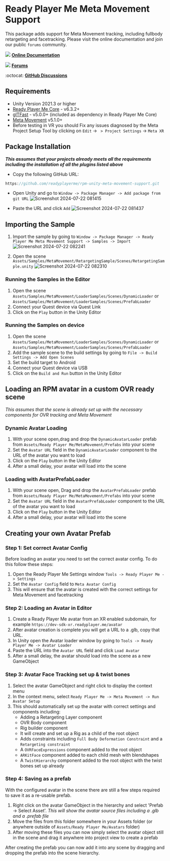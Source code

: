 # Ready Player Me Meta Movement Support

This package adds support for Meta Movement tracking, including fullbody retargeting and facetracking.
Please visit the online documentation and join our public `forums` community.

![](https://i.imgur.com/zGamwPM.png) **[Online Documentation]( https://docs.readyplayer.me/ready-player-me/integration-guides/unity )**

![](https://github.com/readyplayerme/rpm-unity-sdk-webview/assets/25016626/130b50db-d6af-4277-9da3-03172bc085eb) **[Forums](https://forum.readyplayer.me/)**

:octocat: **[GitHub Discussions]( https://github.com/readyplayerme/rpm-unity-sdk-core/discussions )**

## Requirements
- Unity Version 2021.3 or higher
- [Ready Player Me Core](https://github.com/readyplayerme/rpm-unity-sdk-core.git) - v6.3.2+
- [glTFast](https://github.com/atteneder/glTFast.git) - v5.0.0+ (included as dependency in Ready Player Me Core)
- [Meta Movement](https://github.com/oculus-samples/Unity-Movement.git) v5.1.0+
- Before testing in VR you should Fix any issues diagnosed by the Meta Project Setup Tool by clicking on `Edit` -> ` > Project Settings` -> `Meta XR`

## Package Installation
***This assumes that your projects already meets all the requirements including the installation of all the plugins listed above***
- Copy the following GitHub URL: 
```cs 
https://github.com/readyplayerme/rpm-unity-meta-movement-support.git
```
- Open Unity and go to `Window -> Package Manager -> Add package from git URL`
  ![Screenshot 2024-07-22 081415](https://github.com/user-attachments/assets/406677e8-98af-41f2-a9ad-4385032f6bae)

- Paste the URL and click `Add`
![Screenshot 2024-07-22 081437](https://github.com/user-attachments/assets/d725e8d0-1d23-49fa-a590-4ac84b878bf9)

## Importing the Sample
1. Import the sample by going to `Window -> Package Manager -> Ready Player Me Meta Movement Support -> Samples -> Import`
![Screenshot 2024-07-22 082241](https://github.com/user-attachments/assets/96e8b2fd-12f3-4b99-95b6-3548845593cd)

2. Open the scene `Assets/Samples/MetaMovement/RetargetingSample/Scenes/RetargetingSample.unity`
![Screenshot 2024-07-22 082310](https://github.com/user-attachments/assets/2368812f-1066-45c2-96dc-e95b1d2b7b1f)

### Running the Samples in the Editor
1. Open the scene `Assets/Samples/MetaMovement/LoaderSamples/Scenes/DynamicLoader` or `Assets/Samples/MetaMovement/LoaderSamples/Scenes/PrefabLoader`
2. Connect your Quest device via Quest Link
3. Click on the `Play` button in the Unity Editor

### Running the Samples on device
1. Open the scene `Assets/Samples/MetaMovement/LoaderSamples/Scenes/DynamicLoader` or `Assets/Samples/MetaMovement/LoaderSamples/Scenes/PrefabLoader`
2. Add the sample scene to the build settings by going to `File -> Build Settings -> Add Open Scenes`
3. Set the build target to Android
4. Connect your Quest device via USB
5. Click on the `Build and Run` button in the Unity Editor

## Loading an RPM avatar in a custom OVR ready scene
_This assumes that the scene is already set up with the necessary components for OVR tracking and Meta Movement_

### Dynamic Avatar Loading
1. With your scene open,drag and drop the `DynamicAvatarLoader` prefab from `Assets/Ready Player Me/MetaMovement/Prefabs` into your scene
3. Set the `Avatar URL` field in the `DynamicAvatarLoader` component to the URL of the avatar you want to load
5. Click on the `Play` button in the Unity Editor
6. After a small delay, your avatar will load into the scene

### Loading with AvatarPrefabLoader 
1. With your scene open, Drag and drop the `AvatarPrefabLoader` prefab from `Assets/Ready Player Me/MetaMovement/Prefabs` into your scene
2. Set the `Avatar URL` field in the `AvatarPrefabLoader` component to the URL of the avatar you want to load
3. Click on the `Play` button in the Unity Editor
4. After a small delay, your avatar will load into the scene

## Creating your own Avatar Prefab
### Step 1: Set correct Avatar Config
Before loading an avatar you need to set the correct avatar config. 
To do this follow these steps:
1. Open the Ready Player Me Settings window  `Tools -> Ready Player Me -> Settings` 
2. Set the `Avatar Config` field to `Meta Avatar Config`
3. This will ensure that the avatar is created with the correct settings for Meta Movement and facetracking

### Step 2: Loading an Avatar in Editor
1. Create a Ready Player Me avatar from an XR enabled subdomain, for example `https://dev-sdk-xr.readyplayer.me/avatar`
2. After avatar creation is complete you will get a URL to a .glb, copy that URL.
3. In Unity open the Avatar loader window by going to `Tools -> Ready Player Me -> Avatar Loader`
4. Paste the URL into the `Avatar URL` field and click `Load Avatar`
5. After a small delay, the avatar should load into the scene as a new GameObject

### Step 3: Avatar Face Tracking set up & twist bones
1. Select the avatar GameObject and right click to display the context menu
2. In the context menu, select `Ready Player Me -> Meta Movement -> Run Avatar Setup`
3. This should automatically set up the avatar with correct settings and components including:
   - Adding a Retargeting Layer component
   - OVR Body component
   - Rig builder component
   - It will create and set up a Rig as a child of the root object
   - Adds constraints including `Full Body Deformation Constraint` and a `Retargeting constraint`
   - A `OVRFaceExpressions` component added to the root object
   - `ARKitFace` component added to each child mesh with blendshapes
   - A `TwistHierarchy` component added to the root object with the twist bones set up already

### Step 4: Saving as a prefab
With the configured avatar in the scene there are still a few steps required to save it as a re-usable prefab.
1. Right click on the avatar GameObject in the hierarchy and select 'Prefab -> Select Asset'. _This will show the avatar source files including a .glb and a .prefab file_
2. Move the files from this folder somewhere in your Assets folder (or anywhere outside of `Assets/Ready Player Me/Avatars` folder)
3. After moving these files you can now simply select the avatar object still in the scene and drag it anywhere into project view to create a prefab

After creating the prefab you can now add it into any scene by dragging and dropping the prefab into the scene hierarchy.

